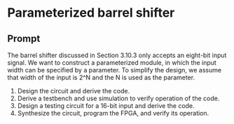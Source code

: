# Parameterized barrel shifter

## Prompt
The barrel shifter discussed in Section 3.10.3 only accepts an eight-bit input signal. We want to construct a parameterized module, in which the input width can be specified by a parameter. To simplify the design, we assume that width of the input is 2^N and the N is used as the parameter.
1. Design the circuit and derive the code. 
2. Derive a testbench and use simulation to verify operation of the code. 
3. Design a testing circuit for a 16-bit input and derive the code. 
4. Synthesize the circuit, program the FPGA, and verify its operation.